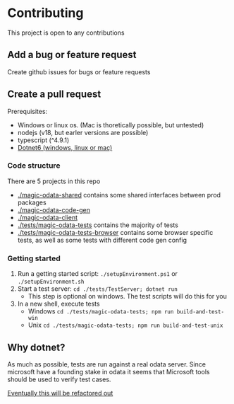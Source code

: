 
# Contributing

This project is open to any contributions

## Add a bug or feature request

Create github issues for bugs or feature requests

## Create a pull request

Prerequisites:

 * Windows or linux os. (Mac is thoretically possible, but untested)
 * nodejs (v18, but earler versions are possible)
 * typescript (^4.9.1)
 * [Dotnet6 (windows, linux or mac)](#why-dotnet)

### Code structure

There are 5 projects in this repo

 * [./magic-odata-shared](https://github.com/ShaneGH/magic-odata/tree/main/magic-odata-shared) contains some shared interfaces between prod packages
 * [./magic-odata-code-gen](https://github.com/ShaneGH/magic-odata/tree/main/magic-odata-code-gen)
 * [./magic-odata-client](https://github.com/ShaneGH/magic-odata/tree/main/magic-odata-client)
 * [./tests/magic-odata-tests](https://github.com/ShaneGH/magic-odata/tree/main/tests/magic-odata-tests) contains the majority of tests
 * [./tests/magic-odata-tests-browser](https://github.com/ShaneGH/magic-odata/tree/main/tests/magic-odata-tests-browser) contains some browser specific tests, as well as some tests with different code gen config

### Getting started

 1. Run a getting started script: `./setupEnvironment.ps1` or `./setupEnvironment.sh`
 2. Start a test server: `cd ./tests/TestServer; dotnet run`
    * This step is optional on windows. The test scripts will do this for you
 3. In a new shell, execute tests
    * Windows `cd ./tests/magic-odata-tests; npm run build-and-test-win`
    * Unix `cd ./tests/magic-odata-tests; npm run build-and-test-unix`

## Why dotnet?

As much as possible, tests are run against a real odata server. Since microsoft have a founding stake in odata it seems that Microsoft tools should be used to verify test cases.

[Eventually this will be refactored out](https://github.com/ShaneGH/magic-odata/issues/14)



